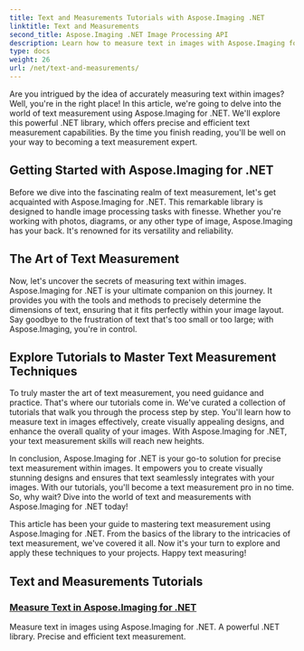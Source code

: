 ```yaml
---
title: Text and Measurements Tutorials with Aspose.Imaging .NET 
linktitle: Text and Measurements
second_title: Aspose.Imaging .NET Image Processing API
description: Learn how to measure text in images with Aspose.Imaging for .NET, a powerful and precise tool. Explore tutorials to master text measurement techniques.
type: docs
weight: 26
url: /net/text-and-measurements/
---
```


Are you intrigued by the idea of accurately measuring text within images? Well, you're in the right place! In this article, we're going to delve into the world of text measurement using Aspose.Imaging for .NET. We'll explore this powerful .NET library, which offers precise and efficient text measurement capabilities. By the time you finish reading, you'll be well on your way to becoming a text measurement expert.

## Getting Started with Aspose.Imaging for .NET

Before we dive into the fascinating realm of text measurement, let's get acquainted with Aspose.Imaging for .NET. This remarkable library is designed to handle image processing tasks with finesse. Whether you're working with photos, diagrams, or any other type of image, Aspose.Imaging has your back. It's renowned for its versatility and reliability.

## The Art of Text Measurement

Now, let's uncover the secrets of measuring text within images. Aspose.Imaging for .NET is your ultimate companion on this journey. It provides you with the tools and methods to precisely determine the dimensions of text, ensuring that it fits perfectly within your image layout. Say goodbye to the frustration of text that's too small or too large; with Aspose.Imaging, you're in control.

## Explore Tutorials to Master Text Measurement Techniques

To truly master the art of text measurement, you need guidance and practice. That's where our tutorials come in. We've curated a collection of tutorials that walk you through the process step by step. You'll learn how to measure text in images effectively, create visually appealing designs, and enhance the overall quality of your images. With Aspose.Imaging for .NET, your text measurement skills will reach new heights.

In conclusion, Aspose.Imaging for .NET is your go-to solution for precise text measurement within images. It empowers you to create visually stunning designs and ensures that text seamlessly integrates with your images. With our tutorials, you'll become a text measurement pro in no time. So, why wait? Dive into the world of text and measurements with Aspose.Imaging for .NET today!

This article has been your guide to mastering text measurement using Aspose.Imaging for .NET. From the basics of the library to the intricacies of text measurement, we've covered it all. Now it's your turn to explore and apply these techniques to your projects. Happy text measuring!
## Text and Measurements Tutorials
### [Measure Text in Aspose.Imaging for .NET](./measure-text/)
Measure text in images using Aspose.Imaging for .NET. A powerful .NET library. Precise and efficient text measurement.